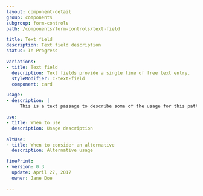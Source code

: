 ```yaml
---
layout: component-detail
group: components
subgroup: form-controls
path: /components/form-controls/text-field

title: Text field
description: Text field description
status: In Progress

variations:
- title: Text field
  description: Text fields provide a single line of free text entry.
  styleModifier: c-text-field
  component: card

usage:
- description: |
     This is a text passage to describe some of the usage for this pattern.

use:
- title: When to use
  description: Usage description

altUse:
- title: When to consider an alternative
  description: Alternative usage

finePrint:
- version: 0.3
  update: April 27, 2017
  owner: Jane Doe

---
```

